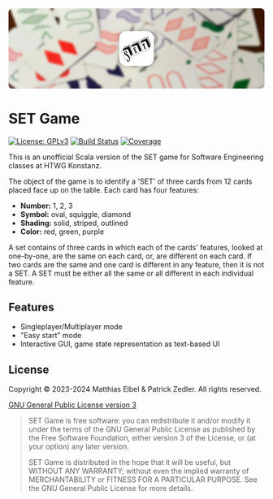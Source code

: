 <img src="assets/header.png" />

# SET Game

[![License: GPLv3](https://img.shields.io/badge/License-GPLv3-blue.svg)](https://www.gnu.org/licenses/gpl.txt) [![Build Status](https://img.shields.io/github/actions/workflow/status/patzly/set-game-scala/scala.yml?branch=main&label=Build)](https://github.com/patzly/set-game-scala/actions/workflows/scala.yml) [![Coverage](https://img.shields.io/coveralls/github/patzly/set-game-scala/main?label=Coverage)](https://coveralls.io/github/patzly/set-game-scala?branch=main)

This is an unofficial Scala version of the SET game for Software Engineering classes at HTWG Konstanz.

The object of the game is to identify a 'SET' of three cards from 12 cards placed face up on the table. Each card has four features:

* **Number:** 1, 2, 3
* **Symbol:** oval, squiggle, diamond
* **Shading:** solid, striped, outlined
* **Color:** red, green, purple

A set contains of three cards in which each of the cards' features, looked at one-by-one, are the same on each card, or, are different on each card.
If two cards are the same and one card is different in any feature, then it is not a SET. A SET must be either all the same or all different in each individual feature.

## Features

* Singleplayer/Multiplayer mode
* "Easy start" mode
* Interactive GUI, game state representation as text-based UI

## License

Copyright &copy; 2023-2024 Matthias Elbel & Patrick Zedler. All rights reserved.

[GNU General Public License version 3](https://www.gnu.org/licenses/gpl.txt)

> SET Game is free software: you can redistribute it and/or modify it under the terms of the GNU General Public License as published by the Free Software Foundation, either version 3 of the License, or (at your option) any later version.
>
> SET Game is distributed in the hope that it will be useful, but WITHOUT ANY WARRANTY; without even the implied warranty of MERCHANTABILITY or FITNESS FOR A PARTICULAR PURPOSE. See the GNU General Public License for more details.
